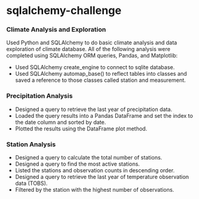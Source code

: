 # sqlalchemy-challenge

### Climate Analysis and Exploration
Used Python and SQLAlchemy to do basic climate analysis and data exploration of climate database. All of the following analysis were completed using SQLAlchemy ORM queries, Pandas, and Matplotlib:

- Used SQLAlchemy create_engine to connect to sqlite database.
- Used SQLAlchemy automap_base() to reflect tables into classes and saved a reference to those classes called station and measurement.

### Precipitation Analysis
- Designed a query to retrieve the last year of precipitation data.
- Loaded the query results into a Pandas DataFrame and set the index to the date column and sorted by date.
- Plotted the results using the DataFrame plot method.

### Station Analysis
- Designed a query to calculate the total number of stations.
- Designed a query to find the most active stations.
- Listed the stations and observation counts in descending order.
- Designed a query to retrieve the last year of temperature observation data (TOBS).
- Filtered by the station with the highest number of observations.

